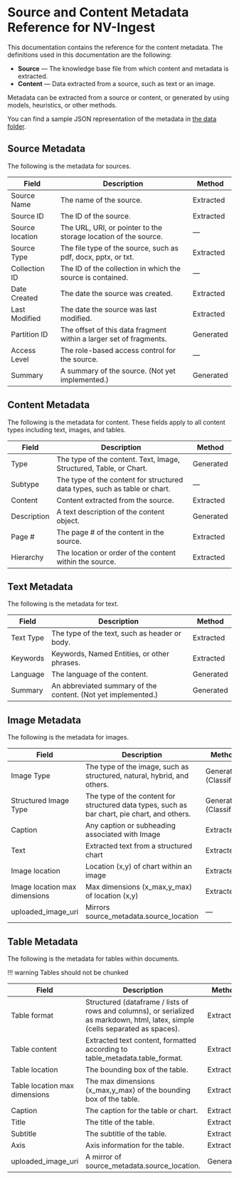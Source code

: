 # Source and Content Metadata Reference for NV-Ingest

This documentation contains the reference for the content metadata. 
The definitions used in this documentation are the following:

- **Source** — The knowledge base file from which content and metadata is extracted.
- **Content** — Data extracted from a source, such as text or an image.

Metadata can be extracted from a source or content, or generated by using models, heuristics, or other methods.

You can find a sample JSON representation of the metadata in [the data folder](https://github.com/NVIDIA/nv-ingest/blob/main/data/multimodal_test.json).

## Source Metadata

The following is the metadata for sources.

| Field    | Description | Method |
|----------|----------------------------------------|----------|
| Source Name | The name of the source. | Extracted |
| Source ID | The ID of the source.  | Extracted |
| Source location | The URL, URI, or pointer to the storage location of the source. | —  |
| Source Type | The file type of the source, such as pdf, docx, pptx, or txt. | Extracted |
| Collection ID | The ID of the collection in which the source is contained. | — |
| Date Created | The date the source was created. | Extracted |
| Last Modified | The date the source was last modified. | Extracted |
| Partition ID | The offset of this data fragment within a larger set of fragments. | Generated |
| Access Level | The role-based access control for the source. | — |
| Summary | A summary of the source. (Not yet implemented.) | Generated |


## Content Metadata

The following is the metadata for content. 
These fields apply to all content types including text, images, and tables.

| Field    | Description | Method |
|----------|----------------------------------------|----------|
| Type | The type of the content. Text, Image, Structured, Table, or Chart. | Generated |
| Subtype | The type of the content for structured data types, such as table or chart. | — |
| Content | Content extracted from the source.  | Extracted |
| Description | A text description of the content object. | Generated |
| Page \# | The page \# of the content in the source. | Extracted |
| Hierarchy | The location or order of the content within the source.  | Extracted |


## Text Metadata

The following is the metadata for text.

| Field    | Description | Method |
|----------|----------------------------------------|----------|
| Text Type | The type of the text, such as header or body. | Extracted |
| Keywords | Keywords, Named Entities, or other phrases.  | Extracted |
| Language | The language of the content. | Generated |
| Summary | An abbreviated summary of the content. (Not yet implemented.) | Generated |


## Image Metadata

The following is the metadata for images.

| Field    | Description | Method |
|----------|----------------------------------------|----------|
| Image Type | The type of the image, such as structured, natural, hybrid, and others. | Generated (Classifier) |
| Structured Image Type | The type of the content for structured data types, such as bar chart, pie chart, and others. | Generated (Classifier) |
| Caption | Any caption or subheading associated with Image | Extracted |
| Text | Extracted text from a structured chart | Extracted | Pending Research |
| Image location | Location (x,y) of chart within an image | Extracted |
| Image location max dimensions | Max dimensions (x\_max,y\_max) of location (x,y) | Extracted |
| uploaded\_image\_uri | Mirrors source\_metadata.source\_location | — |


## Table Metadata

The following is the metadata for tables within documents.

!!! warning 
    Tables should not be chunked

| Field    | Description | Method |
|----------|----------------------------------------|----------|
| Table format | Structured (dataframe / lists of rows and columns), or serialized as markdown, html, latex, simple (cells separated as spaces). | Extracted |
| Table content | Extracted text content, formatted according to table\_metadata.table\_format. | Extracted |
| Table location | The bounding box of the table. | Extracted |
| Table location max dimensions | The max dimensions (x\_max,y\_max) of the bounding box of the table.  | Extracted |
| Caption | The caption for the table or chart. | Extracted |
| Title | The title of the table. | Extracted |
| Subtitle | The subtitle of the table. | Extracted |
| Axis | Axis information for the table. | Extracted |
| uploaded\_image\_uri | A mirror of source\_metadata.source\_location. | Generated |


<!--
2025-01-23 NKM: Commenting out this section
I can find only the first (text) file, and it is empty
I can't find the other 2 files (images, charts and tables) at all
If we get the files, we can add this back

## Example Text Extracts for multimodal_test.pdf:
1. [text](example_processed_docs/text/multimodal_test.pdf.metadata.json)
2. [images](example_processed_docs/image/multimodal_test.pdf.metadata.json)
3. [charts and tables](example_processed_docs/structured/multimodal_test.pdf.metadata.json)
-->
